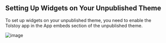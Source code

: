 ## Setting Up Widgets on Your Unpublished Theme

To set up widgets on your unpublished theme, you need to enable the Tolstoy app in the App embeds section of the unpublished theme.

![image](https://github.com/GoTolstoy/tolstoy-toly-kb/assets/159901631/2c4cbf21-6e1d-41e7-8ff3-197070925b95)